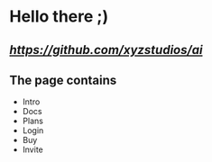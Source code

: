 # Hello there ;)

## *https://github.com/xyzstudios/ai*
## The page contains
- Intro
- Docs
- Plans
- Login
- Buy
- Invite
